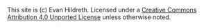 This site is (c) Evan Hildreth. Licensed under a [Creative Commons Attribution 4.0 Unported License][cc-by] unless otherwise noted.

[cc-by]: http://creativecommons.org/licenses/by/4.0/
